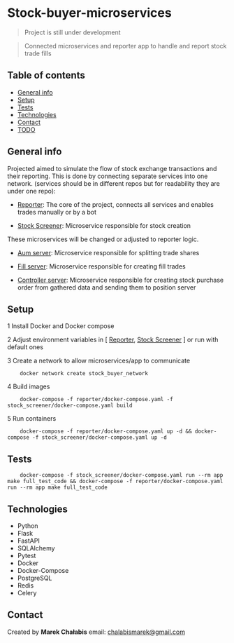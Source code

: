 # Stock-buyer-microservices

> Project is still under development

> Connected microservices and reporter app to handle and report stock trade fills

## Table of contents

- [General info](#general-info)
- [Setup](#setup)
- [Tests](#tests)
- [Technologies](#technologies)
- [Contact](#contact)
- [TODO](#todo)

## General info

Projected aimed to simulate the flow of stock exchange transactions and their reporting.
This is done by connecting separate services into one network.
(services should be in different repos but for readability they are under one repo):

- [Reporter](reporter): The core of the project, connects all services and enables trades manually or by a bot

- [Stock Screener](stock_screener): Microservice responsible for stock creation

These microservices will be changed or adjusted to reporter logic.

- [Aum server](aum_server): Microservice responsible for splitting trade shares

- [Fill server](fill_server): Microservice responsible for creating fill trades

- [Controller server](controller_server): Microservice responsible for creating stock 
purchase order from gathered data and sending them to position server

## Setup

1 Install Docker and Docker compose

2 Adjust environment variables in [
    [Reporter](reporter/config/environment_variables/),
    [Stock Screener](stock_screener/config/environment_variables/)
] or run with default ones

3 Create a network to allow microservices/app to communicate

```
    docker network create stock_buyer_network
```

4 Build images
```
    docker-compose -f reporter/docker-compose.yaml -f stock_screener/docker-compose.yaml build
```

5 Run containers
```
    docker-compose -f reporter/docker-compose.yaml up -d && docker-compose -f stock_screener/docker-compose.yaml up -d
```

## Tests
```
    docker-compose -f stock_screener/docker-compose.yaml run --rm app make full_test_code && docker-compose -f reporter/docker-compose.yaml run --rm app make full_test_code
```

## Technologies

- Python
- Flask
- FastAPI 
- SQLAlchemy 
- Pytest
- Docker
- Docker-Compose
- PostgreSQL
- Redis
- Celery

## Contact

Created by <b>Marek Chałabis</b> email: chalabismarek@gmail.com
